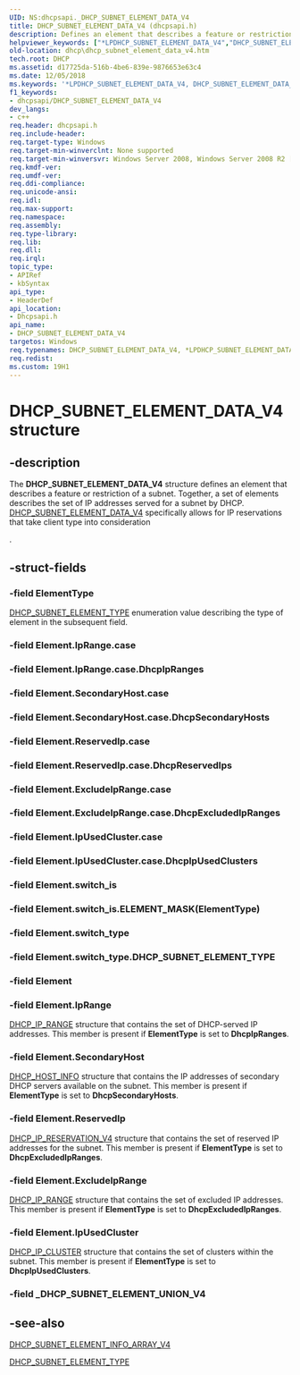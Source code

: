```yaml
---
UID: NS:dhcpsapi._DHCP_SUBNET_ELEMENT_DATA_V4
title: DHCP_SUBNET_ELEMENT_DATA_V4 (dhcpsapi.h)
description: Defines an element that describes a feature or restriction of a subnet.
helpviewer_keywords: ["*LPDHCP_SUBNET_ELEMENT_DATA_V4","DHCP_SUBNET_ELEMENT_DATA_V4","DHCP_SUBNET_ELEMENT_DATA_V4 structure [DHCP]","LPDHCP_SUBNET_ELEMENT_DATA_V4","LPDHCP_SUBNET_ELEMENT_DATA_V4 structure pointer [DHCP]","dhcp.dhcp_subnet_element_data_v4","dhcpsapi/LPDHCP_SUBNET_ELEMENT_DATA_V4","dhcpsapi/_DHCP_SUBNET_ELEMENT_DATA_V4"]
old-location: dhcp\dhcp_subnet_element_data_v4.htm
tech.root: DHCP
ms.assetid: d17725da-516b-4be6-839e-9876653e63c4
ms.date: 12/05/2018
ms.keywords: '*LPDHCP_SUBNET_ELEMENT_DATA_V4, DHCP_SUBNET_ELEMENT_DATA_V4, DHCP_SUBNET_ELEMENT_DATA_V4 structure [DHCP], LPDHCP_SUBNET_ELEMENT_DATA_V4, LPDHCP_SUBNET_ELEMENT_DATA_V4 structure pointer [DHCP], dhcp.dhcp_subnet_element_data_v4, dhcpsapi/LPDHCP_SUBNET_ELEMENT_DATA_V4, dhcpsapi/_DHCP_SUBNET_ELEMENT_DATA_V4'
f1_keywords:
- dhcpsapi/DHCP_SUBNET_ELEMENT_DATA_V4
dev_langs:
- c++
req.header: dhcpsapi.h
req.include-header: 
req.target-type: Windows
req.target-min-winverclnt: None supported
req.target-min-winversvr: Windows Server 2008, Windows Server 2008 R2 [desktop apps only]
req.kmdf-ver: 
req.umdf-ver: 
req.ddi-compliance: 
req.unicode-ansi: 
req.idl: 
req.max-support: 
req.namespace: 
req.assembly: 
req.type-library: 
req.lib: 
req.dll: 
req.irql: 
topic_type:
- APIRef
- kbSyntax
api_type:
- HeaderDef
api_location:
- Dhcpsapi.h
api_name:
- DHCP_SUBNET_ELEMENT_DATA_V4
targetos: Windows
req.typenames: DHCP_SUBNET_ELEMENT_DATA_V4, *LPDHCP_SUBNET_ELEMENT_DATA_V4
req.redist: 
ms.custom: 19H1
---
```


# DHCP_SUBNET_ELEMENT_DATA_V4 structure


## -description


The <b>DHCP_SUBNET_ELEMENT_DATA_V4</b> structure defines an element that describes a feature or restriction of a subnet. Together, a set of elements describes the set of IP addresses served for a subnet by DHCP. <a href="https://docs.microsoft.com/windows/desktop/api/dhcpsapi/ns-dhcpsapi-dhcp_subnet_element_data_v5">DHCP_SUBNET_ELEMENT_DATA_V4</a> specifically allows for IP reservations that take client type into consideration

.


## -struct-fields




### -field ElementType


<a href="/windows/win32/api/dhcpsapi/ne-dhcpsapi-dhcp_subnet_element_type">DHCP_SUBNET_ELEMENT_TYPE</a> enumeration value describing the type of element in the subsequent field.


### -field Element.IpRange.case

 


### -field Element.IpRange.case.DhcpIpRanges

 


### -field Element.SecondaryHost.case

 


### -field Element.SecondaryHost.case.DhcpSecondaryHosts

 


### -field Element.ReservedIp.case

 


### -field Element.ReservedIp.case.DhcpReservedIps

 


### -field Element.ExcludeIpRange.case

 


### -field Element.ExcludeIpRange.case.DhcpExcludedIpRanges

 


### -field Element.IpUsedCluster.case

 


### -field Element.IpUsedCluster.case.DhcpIpUsedClusters

 


### -field Element.switch_is

 


### -field Element.switch_is.ELEMENT_MASK(ElementType)

 


### -field Element.switch_type

 


### -field Element.switch_type.DHCP_SUBNET_ELEMENT_TYPE

 


### -field Element


### -field Element.IpRange


<a href="https://docs.microsoft.com/windows/desktop/api/dhcpsapi/ns-dhcpsapi-dhcp_ip_range">DHCP_IP_RANGE</a> structure that contains the set of DHCP-served IP addresses. This member is present if <b>ElementType</b> is set to <b>DhcpIpRanges</b>.


### -field Element.SecondaryHost


<a href="https://docs.microsoft.com/windows/desktop/api/dhcpsapi/ns-dhcpsapi-dhcp_host_info">DHCP_HOST_INFO</a> structure that contains the IP addresses of secondary DHCP servers available on the subnet. This member is present if <b>ElementType</b> is set to <b>DhcpSecondaryHosts</b>.


### -field Element.ReservedIp


<a href="https://docs.microsoft.com/windows/desktop/api/dhcpsapi/ns-dhcpsapi-dhcp_ip_reservation_v4">DHCP_IP_RESERVATION_V4</a> structure that contains the set of reserved IP addresses for the subnet. This member is present if <b>ElementType</b> is set to <b>DhcpExcludedIpRanges</b>.


### -field Element.ExcludeIpRange


<a href="https://docs.microsoft.com/windows/desktop/api/dhcpsapi/ns-dhcpsapi-dhcp_ip_range">DHCP_IP_RANGE</a> structure that contains the set of excluded IP addresses. This member is present if <b>ElementType</b> is set to <b>DhcpExcludedIpRanges</b>.


### -field Element.IpUsedCluster


<a href="https://docs.microsoft.com/windows/desktop/api/dhcpsapi/ns-dhcpsapi-dhcp_ip_cluster">DHCP_IP_CLUSTER</a> structure that contains the set of clusters within the subnet. This member is present if <b>ElementType</b> is set to <b>DhcpIpUsedClusters</b>.


### -field _DHCP_SUBNET_ELEMENT_UNION_V4

 




## -see-also




<a href="/windows/win32/api/dhcpsapi/ns-dhcpsapi-dhcp_subnet_element_info_array_v4">DHCP_SUBNET_ELEMENT_INFO_ARRAY_V4</a>



<a href="/windows/win32/api/dhcpsapi/ne-dhcpsapi-dhcp_subnet_element_type">DHCP_SUBNET_ELEMENT_TYPE</a>
 

 

